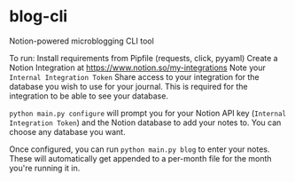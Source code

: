 # blog-cli
Notion-powered microblogging CLI tool


To run:
Install requirements from Pipfile (requests, click, pyyaml)
Create a Notion Integration at https://www.notion.so/my-integrations
Note your `Internal Integration Token`
Share access to your integration for the database you wish to use for your journal. This is required for the integration to be able to see your database.


`python main.py configure` will prompt you for your Notion API key (`Internal Integration Token`) and the Notion database to add your notes to. You can choose any database you want.

Once configured, you can run `python main.py blog` to enter your notes. These will automatically get appended to a per-month file for the month you're running it in.
